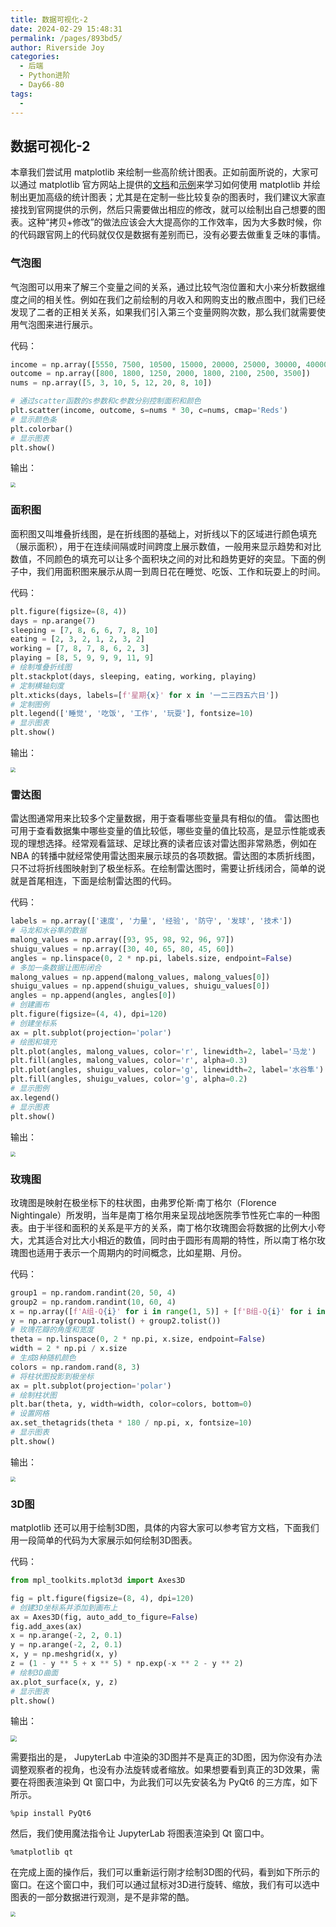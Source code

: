 ```yaml
---
title: 数据可视化-2
date: 2024-02-29 15:48:31
permalink: /pages/893bd5/
author: Riverside Joy
categories:
  - 后端
  - Python进阶
  - Day66-80
tags:
  - 
---
```

## 数据可视化-2

本章我们尝试用 matplotlib 来绘制一些高阶统计图表。正如前面所说的，大家可以通过 matplotlib 官方网站上提供的[文档](https://matplotlib.org/stable/tutorials/index.html)和[示例](https://matplotlib.org/stable/gallery/index.html)来学习如何使用 matplotlib 并绘制出更加高级的统计图表；尤其是在定制一些比较复杂的图表时，我们建议大家直接找到官网提供的示例，然后只需要做出相应的修改，就可以绘制出自己想要的图表。这种“拷贝+修改”的做法应该会大大提高你的工作效率，因为大多数时候，你的代码跟官网上的代码就仅仅是数据有差别而已，没有必要去做重复乏味的事情。

### 气泡图

气泡图可以用来了解三个变量之间的关系，通过比较气泡位置和大小来分析数据维度之间的相关性。例如在我们之前绘制的月收入和网购支出的散点图中，我们已经发现了二者的正相关关系，如果我们引入第三个变量网购次数，那么我们就需要使用气泡图来进行展示。

代码：

```python
income = np.array([5550, 7500, 10500, 15000, 20000, 25000, 30000, 40000])
outcome = np.array([800, 1800, 1250, 2000, 1800, 2100, 2500, 3500])
nums = np.array([5, 3, 10, 5, 12, 20, 8, 10])

# 通过scatter函数的s参数和c参数分别控制面积和颜色
plt.scatter(income, outcome, s=nums * 30, c=nums, cmap='Reds')
# 显示颜色条
plt.colorbar()
# 显示图表
plt.show()
```

输出：

<img src="res/bubble_chart.png" style="zoom:50%;">

### 面积图

面积图又叫堆叠折线图，是在折线图的基础上，对折线以下的区域进行颜色填充（展示面积），用于在连续间隔或时间跨度上展示数值，一般用来显示趋势和对比数值，不同颜色的填充可以让多个面积块之间的对比和趋势更好的突显。下面的例子中，我们用面积图来展示从周一到周日花在睡觉、吃饭、工作和玩耍上的时间。

代码：

```python
plt.figure(figsize=(8, 4))
days = np.arange(7)
sleeping = [7, 8, 6, 6, 7, 8, 10]
eating = [2, 3, 2, 1, 2, 3, 2]
working = [7, 8, 7, 8, 6, 2, 3]
playing = [8, 5, 9, 9, 9, 11, 9]
# 绘制堆叠折线图
plt.stackplot(days, sleeping, eating, working, playing)
# 定制横轴刻度
plt.xticks(days, labels=[f'星期{x}' for x in '一二三四五六日'])
# 定制图例
plt.legend(['睡觉', '吃饭', '工作', '玩耍'], fontsize=10)
# 显示图表
plt.show()
```

输出：

<img src="res/stacked_line_chart.png" style="zoom:50%;">

### 雷达图

雷达图通常用来比较多个定量数据，用于查看哪些变量具有相似的值。 雷达图也可用于查看数据集中哪些变量的值比较低，哪些变量的值比较高，是显示性能或表现的理想选择。经常观看篮球、足球比赛的读者应该对雷达图非常熟悉，例如在 NBA 的转播中就经常使用雷达图来展示球员的各项数据。雷达图的本质折线图，只不过将折线图映射到了极坐标系。在绘制雷达图时，需要让折线闭合，简单的说就是首尾相连，下面是绘制雷达图的代码。

代码：

```python
labels = np.array(['速度', '力量', '经验', '防守', '发球', '技术'])
# 马龙和水谷隼的数据
malong_values = np.array([93, 95, 98, 92, 96, 97])
shuigu_values = np.array([30, 40, 65, 80, 45, 60])
angles = np.linspace(0, 2 * np.pi, labels.size, endpoint=False)
# 多加一条数据让图形闭合
malong_values = np.append(malong_values, malong_values[0])
shuigu_values = np.append(shuigu_values, shuigu_values[0])
angles = np.append(angles, angles[0])
# 创建画布
plt.figure(figsize=(4, 4), dpi=120)
# 创建坐标系
ax = plt.subplot(projection='polar')
# 绘图和填充
plt.plot(angles, malong_values, color='r', linewidth=2, label='马龙')
plt.fill(angles, malong_values, color='r', alpha=0.3)
plt.plot(angles, shuigu_values, color='g', linewidth=2, label='水谷隼')
plt.fill(angles, shuigu_values, color='g', alpha=0.2)
# 显示图例
ax.legend()
# 显示图表
plt.show()
```

输出：

<img src="res/radar_chart.png" style="zoom:50%;">

### 玫瑰图

玫瑰图是映射在极坐标下的柱状图，由弗罗伦斯·南丁格尔（Florence Nightingale）所发明，当年是南丁格尔用来呈现战地医院季节性死亡率的一种图表。由于半径和面积的关系是平方的关系，南丁格尔玫瑰图会将数据的比例大小夸大，尤其适合对比大小相近的数值，同时由于圆形有周期的特性，所以南丁格尔玫瑰图也适用于表示一个周期内的时间概念，比如星期、月份。

代码：

```python
group1 = np.random.randint(20, 50, 4)
group2 = np.random.randint(10, 60, 4)
x = np.array([f'A组-Q{i}' for i in range(1, 5)] + [f'B组-Q{i}' for i in range(1, 5)])
y = np.array(group1.tolist() + group2.tolist())
# 玫瑰花瓣的角度和宽度
theta = np.linspace(0, 2 * np.pi, x.size, endpoint=False)
width = 2 * np.pi / x.size
# 生成8种随机颜色
colors = np.random.rand(8, 3)
# 将柱状图投影到极坐标
ax = plt.subplot(projection='polar')
# 绘制柱状图
plt.bar(theta, y, width=width, color=colors, bottom=0)
# 设置网格
ax.set_thetagrids(theta * 180 / np.pi, x, fontsize=10)
# 显示图表
plt.show()
```

输出：

<img src="res/rose_chart.png" style="zoom:50%;">

### 3D图

matplotlib 还可以用于绘制3D图，具体的内容大家可以参考官方文档，下面我们用一段简单的代码为大家展示如何绘制3D图表。

代码：

```python
from mpl_toolkits.mplot3d import Axes3D

fig = plt.figure(figsize=(8, 4), dpi=120)
# 创建3D坐标系并添加到画布上
ax = Axes3D(fig, auto_add_to_figure=False)
fig.add_axes(ax)
x = np.arange(-2, 2, 0.1)
y = np.arange(-2, 2, 0.1)
x, y = np.meshgrid(x, y)
z = (1 - y ** 5 + x ** 5) * np.exp(-x ** 2 - y ** 2)
# 绘制3D曲面
ax.plot_surface(x, y, z)
# 显示图表
plt.show()
```

输出：

<img src="res/3d_surface_chart.png" style="zoom:60%;">

需要指出的是， JupyterLab 中渲染的3D图并不是真正的3D图，因为你没有办法调整观察者的视角，也没有办法旋转或者缩放。如果想要看到真正的3D效果，需要在将图表渲染到 Qt 窗口中，为此我们可以先安装名为 PyQt6 的三方库，如下所示。

```
%pip install PyQt6
```

然后，我们使用魔法指令让 JupyterLab 将图表渲染到 Qt 窗口中。

```
%matplotlib qt
```

在完成上面的操作后，我们可以重新运行刚才绘制3D图的代码，看到如下所示的窗口。在这个窗口中，我们可以通过鼠标对3D进行旋转、缩放，我们有可以选中图表的一部分数据进行观测，是不是非常的酷。

<img src="res/3d_surface_chart_qt.png" style="zoom:50%;">
